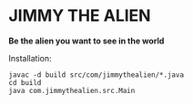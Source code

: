 # JIMMY THE ALIEN

**Be the alien you want to see in the world**

Installation:
```
javac -d build src/com/jimmythealien/*.java
cd build
java com.jimmythealien.src.Main 
```
